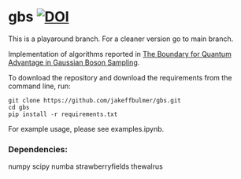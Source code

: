# gbs [![DOI](https://zenodo.org/badge/385562452.svg)](https://zenodo.org/badge/latestdoi/385562452)
This is a playaround branch. For a cleaner version go to main branch. 

Implementation of algorithms reported in [The Boundary for Quantum Advantage in Gaussian Boson Sampling](https://arxiv.org/abs/2108.01622). 

To download the repository and download the requirements from the command line, run:
```
git clone https://github.com/jakeffbulmer/gbs.git
cd gbs
pip install -r requirements.txt
```

For example usage, please see examples.ipynb. 

### Dependencies:
numpy 
scipy 
numba
strawberryfields
thewalrus
